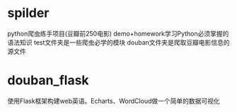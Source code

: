 # spilder
python爬虫练手项目(豆瓣前250电影)
demo+homework学习Python必须掌握的语法知识
test文件夹是一些爬虫必学的模块
douban文件夹是爬取豆瓣电影信息的源文件

# douban_flask
使用Flask框架构建web英语。Echarts、WordCloud做一个简单的数据可视化
